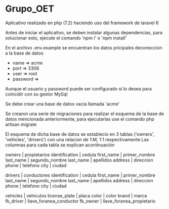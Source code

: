 # Grupo_OET
Aplicativo realizado en php (7.2) haciendo uso del framework de laravel 6

Antes de iniciar el aplicativo, se deben instalar algunas dependencias, para solucionar esto, ejecute el comando
'npm i' o 'npm install'

En el archivo .env.example se encuentran los datos pricipales deconeccion a la base de datos
- name => acme
- port => 3306
- user => root
- password => 

Aunque el usuario y password puede ser configurado si lo desea para coincidir con su gestor MySql

Se debe crear una base de datos vacia llamada 'acme'

Se crearon una serie de migraciones para realizar el esquema de la base de datos mencionada anteriormente, para ejecutarlas use el comando
php artisan migrate

El esquema de dicha base de datos se establecio en 3 tablas ('owners', 'vehicles', 'drivers') con una relacion de 1:M, 1:1 respectivamente
Las columnas para cada tabla se explican acontinuación

owners              | propietarios
    identification  | cedula
    first_name      | primer_nombre
    last_name       | segundo_nombre
    last_name       | apellidos
    address         | direccion
    phone           | telefono
    city            | ciudad

drivers             | conductores
    identification  | cedula
    first_name      | primer_nombre
    last_name       | segundo_nombre
    last_name       | apellidos
    address         | direccion
    phone           | telefono
    city            | ciudad

vehicles            | vehiculos
    license_plate   | placa
    color           | color
    brand           | marca
    fk_driver       | llave_foranea_conductor
    fk_owner        | llave_foranea_propietario